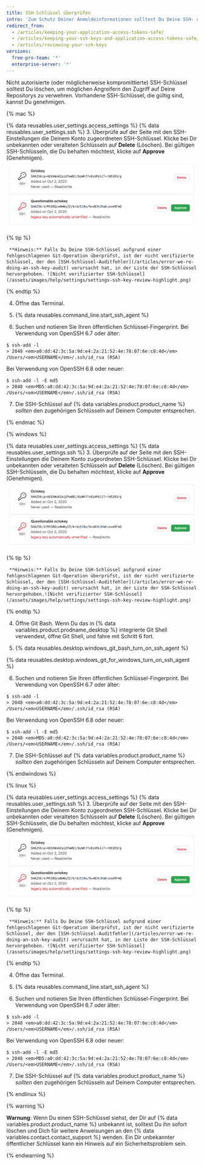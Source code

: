 ```yaml
---
title: SSH-Schlüssel überprüfen
intro: 'Zum Schutz Deiner Anmeldeinformationen solltest Du Deine SSH- und Deployment-Schlüssel regelmäßig überprüfen. Dabei solltest Du auch die für den Zugriff auf Dein {% data variables.product.product_name %}-Konto autorisierten Anwendungen überprüfen.'
redirect_from:
  - /articles/keeping-your-application-access-tokens-safe/
  - /articles/keeping-your-ssh-keys-and-application-access-tokens-safe/
  - /articles/reviewing-your-ssh-keys
versions:
  free-pro-team: '*'
  enterprise-server: '*'
---
```


Nicht autorisierte (oder möglicherweise kompromittierte) SSH-Schlüssel solltest Du löschen, um möglichen Angreifern den Zugriff auf Deine Repositorys zu verwehren. Vorhandene SSH-Schlüssel, die gültig sind, kannst Du genehmigen.

{% mac %}

{% data reusables.user_settings.access_settings %}
{% data reusables.user_settings.ssh %}
3. Überprüfe auf der Seite mit den SSH-Einstellungen die Deinem Konto zugeordneten SSH-Schlüssel. Klicke bei Dir unbekannten oder veralteten Schlüsseln auf **Delete** (Löschen). Bei gültigen SSH-Schlüsseln, die Du behalten möchtest, klicke auf **Approve** (Genehmigen). ![Liste mit SSH-Schlüsseln](/assets/images/help/settings/settings-ssh-key-review.png)

  {% tip %}

     **Hinweis:** Falls Du Deine SSH-Schlüssel aufgrund einer fehlgeschlagenen Git-Operation überprüfst, ist der nicht verifizierte Schlüssel, der den [SSH-Schlüssel-Auditfehler](/articles/error-we-re-doing-an-ssh-key-audit) verursacht hat, in der Liste der SSH-Schlüssel hervorgehoben. ![Nicht verifizierter SSH-Schlüssel](/assets/images/help/settings/settings-ssh-key-review-highlight.png)

  {% endtip %}

4. Öffne das Terminal.

5. {% data reusables.command_line.start_ssh_agent %}

6. Suchen und notieren Sie Ihren öffentlichen Schlüssel-Fingerprint. Bei Verwendung von OpenSSH 6.7 oder älter:
  ```shell
  $ ssh-add -l
  > 2048 <em>a0:dd:42:3c:5a:9d:e4:2a:21:52:4e:78:07:6e:c8:4d</em> /Users/<em>USERNAME</em>/.ssh/id_rsa (RSA)
  ```

  Bei Verwendung von OpenSSH 6.8 oder neuer:
  ```shell
  $ ssh-add -l -E md5
  > 2048 <em>MD5:a0:dd:42:3c:5a:9d:e4:2a:21:52:4e:78:07:6e:c8:4d</em> /Users/<em>USERNAME</em>/.ssh/id_rsa (RSA)
  ```

7. Die SSH-Schlüssel auf {% data variables.product.product_name %} *sollten* den zugehörigen Schlüsseln auf Deinem Computer entsprechen.

{% endmac %}

{% windows %}

{% data reusables.user_settings.access_settings %}
{% data reusables.user_settings.ssh %}
3. Überprüfe auf der Seite mit den SSH-Einstellungen die Deinem Konto zugeordneten SSH-Schlüssel. Klicke bei Dir unbekannten oder veralteten Schlüsseln auf **Delete** (Löschen). Bei gültigen SSH-Schlüsseln, die Du behalten möchtest, klicke auf **Approve** (Genehmigen). ![Liste mit SSH-Schlüsseln](/assets/images/help/settings/settings-ssh-key-review.png)

  {% tip %}

     **Hinweis:** Falls Du Deine SSH-Schlüssel aufgrund einer fehlgeschlagenen Git-Operation überprüfst, ist der nicht verifizierte Schlüssel, der den [SSH-Schlüssel-Auditfehler](/articles/error-we-re-doing-an-ssh-key-audit) verursacht hat, in der Liste der SSH-Schlüssel hervorgehoben.![Nicht verifizierter SSH-Schlüssel](/assets/images/help/settings/settings-ssh-key-review-highlight.png)

  {% endtip %}

4. Öffne Git Bash. Wenn Du das in {% data variables.product.prodname_desktop %} integrierte Git Shell verwendest, öffne Git Shell, und fahre mit Schritt 6 fort.

5. {% data reusables.desktop.windows_git_bash_turn_on_ssh_agent %}

  {% data reusables.desktop.windows_git_for_windows_turn_on_ssh_agent %}

6. Suchen und notieren Sie Ihren öffentlichen Schlüssel-Fingerprint. Bei Verwendung von OpenSSH 6.7 oder älter:
  ```shell
  $ ssh-add -l
  > 2048 <em>a0:dd:42:3c:5a:9d:e4:2a:21:52:4e:78:07:6e:c8:4d</em> /Users/<em>USERNAME</em>/.ssh/id_rsa (RSA)
  ```

  Bei Verwendung von OpenSSH 6.8 oder neuer:
  ```shell
  $ ssh-add -l -E md5
  > 2048 <em>MD5:a0:dd:42:3c:5a:9d:e4:2a:21:52:4e:78:07:6e:c8:4d</em> /Users/<em>USERNAME</em>/.ssh/id_rsa (RSA)
  ```

7. Die SSH-Schlüssel auf {% data variables.product.product_name %} *sollten* den zugehörigen Schlüsseln auf Deinem Computer entsprechen.

{% endwindows %}

{% linux %}

{% data reusables.user_settings.access_settings %}
{% data reusables.user_settings.ssh %}
3. Überprüfe auf der Seite mit den SSH-Einstellungen die Deinem Konto zugeordneten SSH-Schlüssel. Klicke bei Dir unbekannten oder veralteten Schlüsseln auf **Delete** (Löschen). Bei gültigen SSH-Schlüsseln, die Du behalten möchtest, klicke auf **Approve** (Genehmigen). ![Liste mit SSH-Schlüsseln](/assets/images/help/settings/settings-ssh-key-review.png)

  {% tip %}

     **Hinweis:** Falls Du Deine SSH-Schlüssel aufgrund einer fehlgeschlagenen Git-Operation überprüfst, ist der nicht verifizierte Schlüssel, der den [SSH-Schlüssel-Auditfehler](/articles/error-we-re-doing-an-ssh-key-audit) verursacht hat, in der Liste der SSH-Schlüssel hervorgehoben. ![Nicht verifizierter SSH-Schlüssel](/assets/images/help/settings/settings-ssh-key-review-highlight.png)

  {% endtip %}

4. Öffne das Terminal.

5. {% data reusables.command_line.start_ssh_agent %}

6. Suchen und notieren Sie Ihren öffentlichen Schlüssel-Fingerprint. Bei Verwendung von OpenSSH 6.7 oder älter:
  ```shell
  $ ssh-add -l
  > 2048 <em>a0:dd:42:3c:5a:9d:e4:2a:21:52:4e:78:07:6e:c8:4d</em> /Users/<em>USERNAME</em>/.ssh/id_rsa (RSA)
  ```

  Bei Verwendung von OpenSSH 6.8 oder neuer:
  ```shell
  $ ssh-add -l -E md5
  > 2048 <em>MD5:a0:dd:42:3c:5a:9d:e4:2a:21:52:4e:78:07:6e:c8:4d</em> /Users/<em>USERNAME</em>/.ssh/id_rsa (RSA)
  ```

7. Die SSH-Schlüssel auf {% data variables.product.product_name %} *sollten* den zugehörigen Schlüsseln auf Deinem Computer entsprechen.

{% endlinux %}

{% warning %}

**Warnung**: Wenn Du einen SSH-Schlüssel siehst, der Dir auf {% data variables.product.product_name %} unbekannt ist, solltest Du ihn sofort löschen und Dich für weitere Anweisungen an den {% data variables.contact.contact_support %} wenden. Ein Dir unbekannter öffentlicher Schlüssel kann ein Hinweis auf ein Sicherheitsproblem sein.

{% endwarning %}

